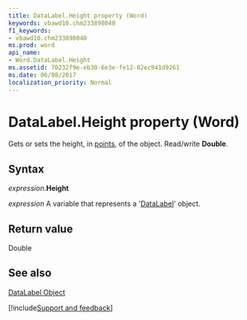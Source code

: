 ```yaml
---
title: DataLabel.Height property (Word)
keywords: vbawd10.chm233898040
f1_keywords:
- vbawd10.chm233898040
ms.prod: word
api_name:
- Word.DataLabel.Height
ms.assetid: 70232f9e-eb30-6e3e-fe12-82ec941d9261
ms.date: 06/08/2017
localization_priority: Normal
---
```



# DataLabel.Height property (Word)

Gets or sets the height, in [points](../language/glossary/vbe-glossary.md#point), of the object. Read/write  **Double**.


## Syntax

_expression_.**Height**

_expression_ A variable that represents a '[DataLabel](Word.DataLabel.md)' object.


## Return value

Double


## See also


[DataLabel Object](Word.DataLabel.md)

[!include[Support and feedback](~/includes/feedback-boilerplate.md)]